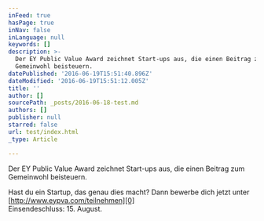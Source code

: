 ```yaml
---
inFeed: true
hasPage: true
inNav: false
inLanguage: null
keywords: []
description: >-
  Der EY Public Value Award zeichnet Start-ups aus, die einen Beitrag zum
  Gemeinwohl beisteuern.
datePublished: '2016-06-19T15:51:40.896Z'
dateModified: '2016-06-19T15:51:12.005Z'
title: ''
author: []
sourcePath: _posts/2016-06-18-test.md
authors: []
publisher: null
starred: false
url: test/index.html
_type: Article

---
```

Der EY Public Value Award zeichnet Start-ups aus, die einen Beitrag zum Gemeinwohl beisteuern.

Hast du ein Startup, das genau dies macht? Dann bewerbe dich jetzt unter [http://www.eypva.com/teilnehmen][0]  
Einsendeschluss: 15\. August.

[0]: null